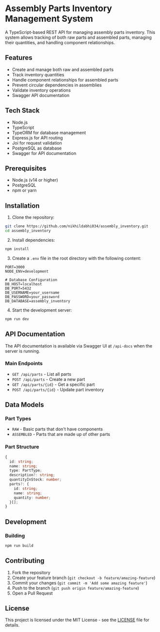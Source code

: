 # Assembly Parts Inventory Management System

A TypeScript-based REST API for managing assembly parts inventory. This system allows tracking of both raw parts and assembled parts, managing their quantities, and handling component relationships.

## Features

- Create and manage both raw and assembled parts
- Track inventory quantities
- Handle component relationships for assembled parts
- Prevent circular dependencies in assemblies
- Validate inventory operations
- Swagger API documentation

## Tech Stack

- Node.js
- TypeScript
- TypeORM for database management
- Express.js for API routing
- Joi for request validation
- PostgreSQL as database
- Swagger for API documentation

## Prerequisites

- Node.js (v14 or higher)
- PostgreSQL
- npm or yarn

## Installation

1. Clone the repository:
```bash
git clone https://github.com/nikhildabhi034/assembly_inventory.git
cd assembly_inventory
```

2. Install dependencies:
```bash
npm install
```

3. Create a `.env` file in the root directory with the following content:
```env
PORT=3000
NODE_ENV=development

# Database Configuration
DB_HOST=localhost
DB_PORT=5432
DB_USERNAME=your_username
DB_PASSWORD=your_password
DB_DATABASE=assembly_inventory
```

4. Start the development server:
```bash
npm run dev
```

## API Documentation

The API documentation is available via Swagger UI at `/api-docs` when the server is running.

### Main Endpoints

- `GET /api/parts` - List all parts
- `POST /api/parts` - Create a new part
- `GET /api/parts/{id}` - Get a specific part
- `POST /api/parts/{id}` - Update part inventory

## Data Models

### Part Types
- `RAW` - Basic parts that don't have components
- `ASSEMBLED` - Parts that are made up of other parts

### Part Structure
```typescript
{
  id: string;
  name: string;
  type: PartType;
  description?: string;
  quantityInStock: number;
  parts?: {
    id: string;
    name: string;
    quantity: number;
  }[];
}
```

## Development

### Building
```bash
npm run build
```

## Contributing

1. Fork the repository
2. Create your feature branch (`git checkout -b feature/amazing-feature`)
3. Commit your changes (`git commit -m 'Add some amazing feature'`)
4. Push to the branch (`git push origin feature/amazing-feature`)
5. Open a Pull Request

## License

This project is licensed under the MIT License - see the [LICENSE](LICENSE) file for details. 